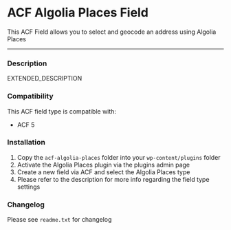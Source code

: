 # ACF Algolia Places Field

This ACF Field allows you to select and geocode an address using Algolia Places

-----------------------

### Description

EXTENDED_DESCRIPTION

### Compatibility

This ACF field type is compatible with:
* ACF 5

### Installation

1. Copy the `acf-algolia-places` folder into your `wp-content/plugins` folder
2. Activate the Algolia Places plugin via the plugins admin page
3. Create a new field via ACF and select the Algolia Places type
4. Please refer to the description for more info regarding the field type settings

### Changelog
Please see `readme.txt` for changelog

